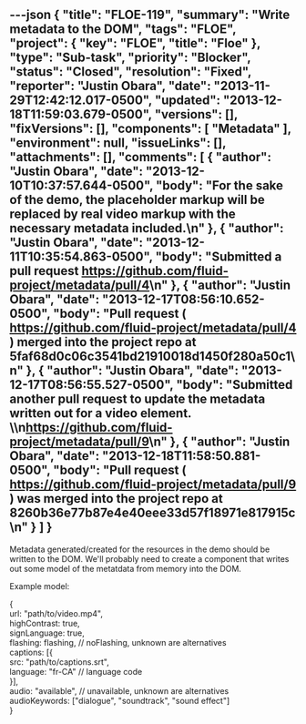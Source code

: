 ---json
{
  "title": "FLOE-119",
  "summary": "Write metadata to the DOM",
  "tags": "FLOE",
  "project": {
    "key": "FLOE",
    "title": "Floe"
  },
  "type": "Sub-task",
  "priority": "Blocker",
  "status": "Closed",
  "resolution": "Fixed",
  "reporter": "Justin Obara",
  "date": "2013-11-29T12:42:12.017-0500",
  "updated": "2013-12-18T11:59:03.679-0500",
  "versions": [],
  "fixVersions": [],
  "components": [
    "Metadata"
  ],
  "environment": null,
  "issueLinks": [],
  "attachments": [],
  "comments": [
    {
      "author": "Justin Obara",
      "date": "2013-12-10T10:37:57.644-0500",
      "body": "For the sake of the demo, the placeholder markup will be replaced by real video markup with the necessary metadata included.\n"
    },
    {
      "author": "Justin Obara",
      "date": "2013-12-11T10:35:54.863-0500",
      "body": "Submitted a pull request <https://github.com/fluid-project/metadata/pull/4>\n"
    },
    {
      "author": "Justin Obara",
      "date": "2013-12-17T08:56:10.652-0500",
      "body": "Pull request ( <https://github.com/fluid-project/metadata/pull/4> ) merged into the project repo at 5faf68d0c06c3541bd21910018d1450f280a50c1\n"
    },
    {
      "author": "Justin Obara",
      "date": "2013-12-17T08:56:55.527-0500",
      "body": "Submitted another pull request to update the metadata written out for a video element. \\\n<https://github.com/fluid-project/metadata/pull/9>\n"
    },
    {
      "author": "Justin Obara",
      "date": "2013-12-18T11:58:50.881-0500",
      "body": "Pull request ( <https://github.com/fluid-project/metadata/pull/9> ) was merged into the project repo at 8260b36e77b87e4e40eee33d57f18971e817915c\n"
    }
  ]
}
---
Metadata generated/created for the resources in the demo should be written to the DOM. We'll probably need to create a component that writes out some model of the metatdata from memory into the DOM.

Example model:

{\
url: "path/to/video.mp4",\
highContrast: true,\
signLanguage: true,\
flashing: flashing, // noFlashing, unknown are alternatives\
captions: \[{\
src: "path/to/captions.srt",\
language: "fr-CA" // language code\
}],\
audio: "available", // unavailable, unknown are alternatives\
audioKeywords: \["dialogue", "soundtrack", "sound effect"]\
}

        